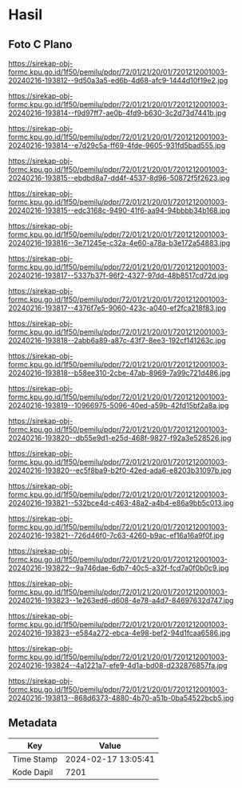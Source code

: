 # Hasil

## Foto C Plano

https://sirekap-obj-formc.kpu.go.id/1f50/pemilu/pdpr/72/01/21/20/01/7201212001003-20240216-193812--9d50a3a5-ed6b-4d68-afc9-1444d10f19e2.jpg

https://sirekap-obj-formc.kpu.go.id/1f50/pemilu/pdpr/72/01/21/20/01/7201212001003-20240216-193814--f9d97ff7-ae0b-4fd9-b630-3c2d73d7441b.jpg

https://sirekap-obj-formc.kpu.go.id/1f50/pemilu/pdpr/72/01/21/20/01/7201212001003-20240216-193814--e7d29c5a-ff69-4fde-9605-931fd5bad555.jpg

https://sirekap-obj-formc.kpu.go.id/1f50/pemilu/pdpr/72/01/21/20/01/7201212001003-20240216-193815--ebdbd8a7-dd4f-4537-8d96-50872f5f2623.jpg

https://sirekap-obj-formc.kpu.go.id/1f50/pemilu/pdpr/72/01/21/20/01/7201212001003-20240216-193815--edc3168c-9490-41f6-aa94-94bbbb34b168.jpg

https://sirekap-obj-formc.kpu.go.id/1f50/pemilu/pdpr/72/01/21/20/01/7201212001003-20240216-193816--3e71245e-c32a-4e60-a78a-b3e172a54883.jpg

https://sirekap-obj-formc.kpu.go.id/1f50/pemilu/pdpr/72/01/21/20/01/7201212001003-20240216-193817--5337b37f-96f2-4327-97dd-48b8517cd72d.jpg

https://sirekap-obj-formc.kpu.go.id/1f50/pemilu/pdpr/72/01/21/20/01/7201212001003-20240216-193817--4376f7e5-9060-423c-a040-ef2fca218f83.jpg

https://sirekap-obj-formc.kpu.go.id/1f50/pemilu/pdpr/72/01/21/20/01/7201212001003-20240216-193818--2abb6a89-a87c-43f7-8ee3-192cf141263c.jpg

https://sirekap-obj-formc.kpu.go.id/1f50/pemilu/pdpr/72/01/21/20/01/7201212001003-20240216-193818--b58ee310-2cbe-47ab-8969-7a99c721d486.jpg

https://sirekap-obj-formc.kpu.go.id/1f50/pemilu/pdpr/72/01/21/20/01/7201212001003-20240216-193819--10966975-5096-40ed-a59b-42fd15bf2a8a.jpg

https://sirekap-obj-formc.kpu.go.id/1f50/pemilu/pdpr/72/01/21/20/01/7201212001003-20240216-193820--db55e9d1-e25d-468f-9827-f92a3e528526.jpg

https://sirekap-obj-formc.kpu.go.id/1f50/pemilu/pdpr/72/01/21/20/01/7201212001003-20240216-193820--ec5f8ba9-b2f0-42ed-ada6-e8203b31097b.jpg

https://sirekap-obj-formc.kpu.go.id/1f50/pemilu/pdpr/72/01/21/20/01/7201212001003-20240216-193821--532bce4d-c463-48a2-a4b4-e86a9bb5c013.jpg

https://sirekap-obj-formc.kpu.go.id/1f50/pemilu/pdpr/72/01/21/20/01/7201212001003-20240216-193821--726d46f0-7c63-4260-b9ac-ef16a16a9f0f.jpg

https://sirekap-obj-formc.kpu.go.id/1f50/pemilu/pdpr/72/01/21/20/01/7201212001003-20240216-193822--9a746dae-6db7-40c5-a32f-fcd7a0f0b0c9.jpg

https://sirekap-obj-formc.kpu.go.id/1f50/pemilu/pdpr/72/01/21/20/01/7201212001003-20240216-193823--1e263ed6-d608-4e78-a4d7-84697632d747.jpg

https://sirekap-obj-formc.kpu.go.id/1f50/pemilu/pdpr/72/01/21/20/01/7201212001003-20240216-193823--e584a272-ebca-4e98-bef2-94d1fcaa6586.jpg

https://sirekap-obj-formc.kpu.go.id/1f50/pemilu/pdpr/72/01/21/20/01/7201212001003-20240216-193824--4a1221a7-efe9-4d1a-bd08-d232876857fa.jpg

https://sirekap-obj-formc.kpu.go.id/1f50/pemilu/pdpr/72/01/21/20/01/7201212001003-20240216-193813--868d6373-4880-4b70-a51b-0ba54522bcb5.jpg


## Metadata

| Key        | Value               |
| ---------- | ------------------- |
| Time Stamp | 2024-02-17 13:05:41 |
| Kode Dapil | 7201                |



